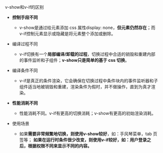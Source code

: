 v-show和v-if的区别
- **控制手段不同**
    - v-show是通过给元素添加 css 属性display: none，**但元素仍然存在**；而v-if控制元素显示或隐藏是将元素整个添加或删除。
    
- 编译过程不同
    - v-if切换有一个**局部编译/卸载的过程**，切换过程中合适的销毁和重建内部的事件监听和子组件；**v-show只是简单的基于 css 切换**。
    
- 编译条件不同
    - v-if是真正的条件渲染，它会确保在切换过程中条件块内的事件监听器和子组件适当地被销毁和重建，渲染条件为假时，并不做操作，直到为真才渲染。
   
- **性能消耗不同**
    - 性能消耗不同。v-if有更高的切换消耗；v-show有更高的初始渲染消耗。

- 使用场景
    - 如果**需要非常频繁地切换，则使用v-show较好**，如：手风琴菜单，tab 页签等； **如果在运行时条件很少改变，则使用v-if较好，如：用户登录之后，根据权限不同来显示不同的内容。**  

